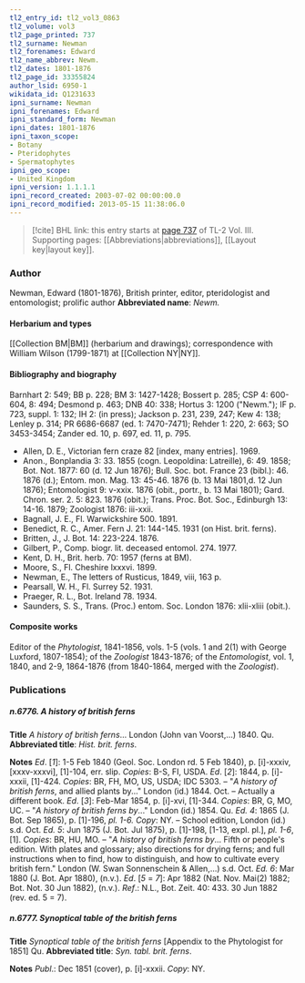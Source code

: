 ```yaml
---
tl2_entry_id: tl2_vol3_0863
tl2_volume: vol3
tl2_page_printed: 737
tl2_surname: Newman
tl2_forenames: Edward
tl2_name_abbrev: Newm.
tl2_dates: 1801-1876
tl2_page_id: 33355824
author_lsid: 6950-1
wikidata_id: Q1231633
ipni_surname: Newman
ipni_forenames: Edward
ipni_standard_form: Newman
ipni_dates: 1801-1876
ipni_taxon_scope: 
- Botany
- Pteridophytes
- Spermatophytes
ipni_geo_scope: 
- United Kingdom
ipni_version: 1.1.1.1
ipni_record_created: 2003-07-02 00:00:00.0
ipni_record_modified: 2013-05-15 11:38:06.0
---
```



> [!cite] BHL link: this entry starts at [page 737](https://www.biodiversitylibrary.org/page/33355824) of TL-2 Vol. III.
> Supporting pages: [[Abbreviations|abbreviations]], [[Layout key|layout key]].

### Author

Newman, Edward (1801-1876), British printer, editor, pteridologist and entomologist; prolific author 
**Abbreviated name**: *Newm.*

#### Herbarium and types

[[Collection BM|BM]] (herbarium and drawings); correspondence with William Wilson (1799-1871) at [[Collection NY|NY]].

#### Bibliography and biography

Barnhart 2: 549; BB p. 228; BM 3: 1427-1428; Bossert p. 285; CSP 4: 600-604, 8: 494; Desmond p. 463; DNB 40: 338; Hortus 3: 1200 ("Newm."); IF p. 723, suppl. 1: 132; IH 2: (in press); Jackson p. 231, 239, 247; Kew 4: 138; Lenley p. 314; PR 6686-6687 (ed. 1: 7470-7471); Rehder 1: 220, 2: 663; SO 3453-3454; Zander ed. 10, p. 697, ed. 11, p. 795.
- Allen, D. E., Victorian fern craze 82 \[index, many entries\]. 1969.
- Anon., Bonplandia 3: 33. 1855 (cogn. Leopoldina: Latreille), 6: 49. 1858; Bot. Not. 1877: 60 (d. 12 Jun 1876); Bull. Soc. bot. France 23 (bibl.): 46. 1876 (d.); Entom. mon. Mag. 13: 45-46. 1876 (b. 13 Mai 1801,d. 12 Jun 1876); Entomologist 9: v-xxix. 1876 (obit., portr., b. 13 Mai 1801); Gard. Chron. ser. 2. 5: 823. 1876 (obit.); Trans. Proc. Bot. Soc., Edinburgh 13: 14-16. 1879; Zoologist 1876: iii-xxii.
- Bagnall, J. E., Fl. Warwickshire 500. 1891.
- Benedict, R. C., Amer. Fern J. 21: 144-145. 1931 (on Hist. brit. ferns).
- Britten, J., J. Bot. 14: 223-224. 1876.
- Gilbert, P., Comp. biogr. lit. deceased entomol. 274. 1977.
- Kent, D. H., Brit. herb. 70: 1957 (ferns at BM).
- Moore, S., Fl. Cheshire lxxxvi. 1899.
- Newman, E., The letters of Rusticus, 1849, viii, 163 p.
- Pearsall, W. H., Fl. Surrey 52. 1931.
- Praeger, R. L., Bot. Ireland 78. 1934.
- Saunders, S. S., Trans. (Proc.) entom. Soc. London 1876: xlii-xliii (obit.).

#### Composite works

Editor of the *Phytologist*, 1841-1856, vols. 1-5 (vols. 1 and 2(1) with George Luxford, 1807-1854); of the *Zoologist* 1843-1876; of the *Entomologist*, vol. 1, 1840, and 2-9, 1864-1876 (from 1840-1864, merged with the *Zoologist*).

### Publications

##### n.6776. A history of british ferns

**Title**
*A history of british ferns*... London (John van Voorst,...) 1840. Qu.
**Abbreviated title**: *Hist. brit. ferns*.

**Notes**
*Ed*. \[*1*\]: 1-5 Feb 1840 (Geol. Soc. London rd. 5 Feb 1840), p. \[i\]-xxxiv, \[xxxv-xxxvi\], \[1\]-104, err. slip. *Copies*: B-S, FI, USDA.
*Ed*. \[*2*\]: 1844, p. \[i\]-xxxii, \[1\]-424. *Copies*: BR, FH, MO, US, USDA; IDC 5303. – "*A history of british ferns*, and allied plants by..." London (id.) 1844. Oct. – Actually a different book.
*Ed*. \[*3*\]: Feb-Mar 1854, p. \[i\]-xvi, \[1\]-344. *Copies*: BR, G, MO, UC. – "*A history of british ferns by*..." London (id.) 1854. Qu.
*Ed. 4*: 1865 (J. Bot. Sep 1865), p. \[1\]-196, *pl. 1-6. Copy*: NY. – School edition, London (id.) s.d. Oct.
*Ed. 5*: Jun 1875 (J. Bot. Jul 1875), p. \[1\]-198, \[1-13, expl. pl.\], *pl. 1-6*, \[1\]. *Copies*: BR, HU, MO. – "*A history of british ferns by*... Fifth or people's edition. With plates and glossary; also directions for drying ferns; and full instructions when to find, how to distinguish, and how to cultivate every british fern." London (W. Swan Sonnenschein & Allen,...) s.d. Oct.
*Ed. 6*: Mar 1880 (J. Bot. Apr 1880), (n.v.).
*Ed*. \[*5* = *7*\]: Apr 1882 (Nat. Nov. Mai(2) 1882; Bot. Not. 30 Jun 1882), (n.v.).
*Ref*.: N.L., Bot. Zeit. 40: 433. 30 Jun 1882 (rev. ed. 5 = 7).

##### n.6777. Synoptical table of the british ferns

**Title**
*Synoptical table of the british ferns* \[Appendix to the Phytologist for 1851\] Qu.
**Abbreviated title**: *Syn. tabl. brit. ferns*.

**Notes**
*Publ*.: Dec 1851 (cover), p. \[i\]-xxxii. *Copy*: NY.

